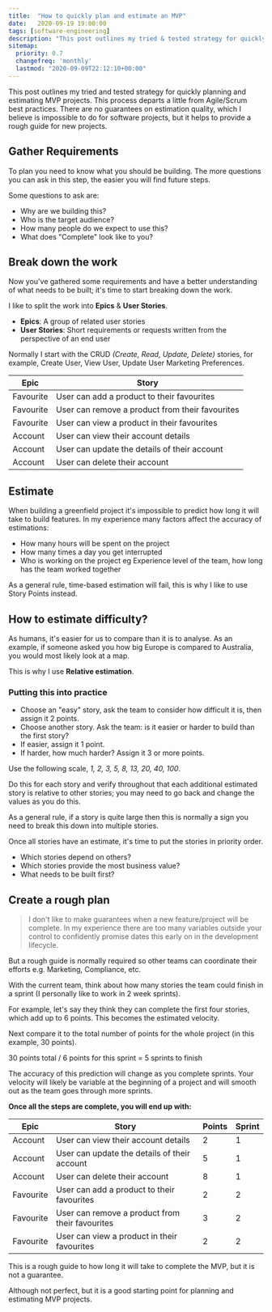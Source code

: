 ```yaml
---
title:  "How to quickly plan and estimate an MVP"
date:   2020-09-19 19:00:00
tags: [software-engineering]
description: "This post outlines my tried & tested strategy for quickly planning and estimating MVP projects. This process departs a little from Agile/Scrum best practices. There are no guarantees on estimation quality which I believe is impossible to do for software projects, but it helps to provide a rough guide for new projects."
sitemap:
  priority: 0.7
  changefreq: 'monthly'
  lastmod: "2020-09-09T22:12:10+00:00"
---
```


This post outlines my tried and tested strategy for quickly planning and estimating MVP projects.
This process departs a little from Agile/Scrum best practices. There are no guarantees on estimation quality, which I believe is impossible to do for software projects, but it helps to provide a rough guide for new projects.

## Gather Requirements
To plan you need to know what you should be building.
The more questions you can ask in this step, the easier you will find future steps. 

Some questions to ask are:

- Why are we building this?
- Who is the target audience?
- How many people do we expect to use this?
- What does "Complete" look like to you?  

## Break down the work

Now you've gathered some requirements and have a better understanding of what needs to be built; it's time to start breaking down the work.

I like to split the work into **Epics** & **User Stories**.

- **Epics**: A group of related user stories
- **User Stories**: Short requirements or requests written from the perspective of an end user

Normally I start with the CRUD *(Create, Read, Update, Delete)* stories, for example, Create User, View User, Update User Marketing Preferences. 

| Epic   | Story |
|---------|-------|
| Favourite    | User can add a product to their favourites   |
| Favourite    | User can remove a product from their favourites   |
| Favourite    | User can view a product in their favourites   |
| Account    | User can view their account details   |
| Account    | User can update the details of their account   |
| Account    | User can delete their account   |

## Estimate

When building a greenfield project it's impossible to predict how long it will take to build features.
In my experience many factors affect the accuracy of estimations:

- How many hours will be spent on the project
- How many times a day you get interrupted
- Who is working on the project eg Experience level of the team, how long has the team worked together

As a general rule, time-based estimation will fail, this is why I like to use Story Points instead.

## How to estimate difficulty?

As humans, it's easier for us to compare than it is to analyse.
As an example, if someone asked you how big Europe is compared to Australia, you would most likely look at a map.

This is why I use **Relative estimation**.

### Putting this into practice

- Choose an "easy" story, ask the team to consider how difficult it is, then assign it 2 points.
- Choose another story. Ask the team: is it easier or harder to build than the first story?
- If easier, assign it 1 point.
- If harder, how much harder? Assign it 3 or more points.

Use the following scale, *1, 2, 3, 5, 8, 13, 20, 40, 100*.

Do this for each story and verify throughout that each additional estimated story is relative to other stories; you may need to go back and change the values as you do this.

As a general rule, if a story is quite large then this is normally a sign you need to break this down into multiple stories.

Once all stories have an estimate, it's time to put the stories in priority order.

- Which stories depend on others? 
- Which stories provide the most business value?
- What needs to be built first?

## Create a rough plan

> I don't like to make guarantees when a new feature/project will be complete.
In my experience there are too many variables outside your control
to confidently promise dates this early on in the development lifecycle. 

But a rough guide is normally required so other teams can coordinate their efforts e.g. Marketing, Compliance, etc.

With the current team, think about how many stories the team could finish in a sprint (I personally like to work in 2 week sprints).

For example, let's say they think they can complete the first four stories, which add up to 6 points. This becomes the estimated velocity.

Next compare it to the total number of points for the whole project (in this example, 30 points).

30 points total / 6 points for this sprint = 5 sprints to finish

The accuracy of this prediction will change as you complete sprints.
Your velocity will likely be variable at the beginning of a project and will smooth out as the team goes through more sprints.

**Once all the steps are complete, you will end up with:**

| Epic      | Story                                           | Points | Sprint |
|-----------|-------------------------------------------------|--------|--------| 
| Account   | User can view their account details             | 2      | 1      |
| Account   | User can update the details of their account    | 5      | 1      |
| Account   | User can delete their account                   | 8      | 1      |
| Favourite | User can add a product to their favourites      | 2      | 2      |
| Favourite | User can remove a product from their favourites | 3      | 2      |
| Favourite | User can view a product in their favourites     | 2      | 2      |

This is a rough guide to how long it will take to complete the MVP, but it is not a guarantee.

Although not perfect, but it is a good starting point for planning and estimating MVP projects.
